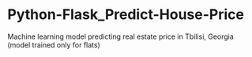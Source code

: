 # Python-Flask_Predict-House-Price
Machine learning model predicting real estate price in Tbilisi, Georgia (model trained only for flats)
